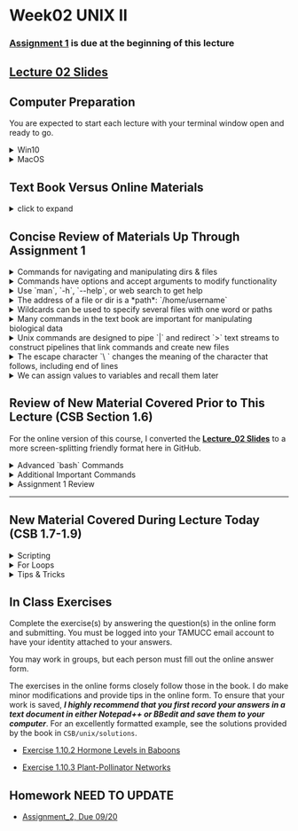 # Week02 UNIX II

### [Assignment 1](https://github.com/tamucc-comp-bio-2020/classroom_repo/blob/master/assignments/assignment_1.md) is due at the beginning of this lecture

## [Lecture 02 Slides](Week02_files/Lecture02_WelcomeToTheMatrix.pdf)

## Computer Preparation

You are expected to start each lecture with your terminal window open and ready to go.

<details><summary>Win10</summary>
<p>

  * If the Ubuntu app is not installed, then follow [these instructions](https://github.com/cbirdlab/wlsUBUNTU_settings/blob/master/InstallLinuxOnWindows_Automated.pdf)
  
  * Log into your Ubuntu terminal.  _We will not use `gitbash` unless you can not get Ubuntu running._ After logging in, You are in your home directory. 
  
  * If you are using an Ubuntu terminal that has not been setup (you will know because it will ask you to create a new user name and password) or you notice odd cursor behavior when editing text in the terminal, then run the following code:
  
    ```bash
    git clone https://github.com/cbirdlab/wlsUBUNTU_settings.git
    . ./wlsUBUNTU_settings/updateSettings.bash
    rm -rf wlsUBUNTU_settings
    ```
    
  * If the `CSB` directory does not exist in your home directory (check with `ls`), then run the following code to clone the `CSB` repository into your home directory:
  
    ```bash
    git clone https://github.com/CSB-book/CSB.git
    ```

  * It is always a good idea to keep your apps in `Ubuntu` up to date. _The first time you do this, it could take a long time to finish. After that, if you do this when you log in, it should go quickly._
    ```bash
    sudo apt update
    sudo apt upgrade
    ```

</p>
</details>

<details><summary>MacOS</summary>
<p>
 
  * Open a terminal window
  
  * Consider installing [homebrew](https://brew.sh/).  You will be able to use homebrew to install linux software, such as `tree`, which is used in the slide show.
  
  * If the `CSB` directory does not exist in your home directory (check with `ls`), then run the following code to clone the `CSB` repository into your home directory:
  
    ```bash
    git clone https://github.com/CSB-book/CSB.git
    ```
    
</p>
</details>


## Text Book Versus Online Materials

<details><summary>click to expand</summary>
<p>

The material below closely follow the book but there is some additional information that is not provided in the book (and vice versa). If you choose to follow the lecture slides, the `code blocks` are represented by green text on a black background, mimicking the terminal.

* Page 35 **Use _BodyMass.csv_ (slides) rather than _BodyM.csv_ (book)**

* Page 46, the script on the bottom half of the page is poor form. Making a bunch of tmp files is a bad idea.  Do this instead:

```
#!/bin/bash

# to run do this:
# ./ExtractBodyM.sh [infile] [outfile]

# isolate columns 2-6 of csv (first argument) using cut
# translate the ; to “ “ using tr
# remove the header row using tail
# sort by sixth column, descending order
# save to file (second argument)

# isolate columns 2-6 of csv (first argument) using cut
cut -d ";" -f 2-6 $1 | \
 # translate the ; to “ “ using tr
	tr ";" " " | \
 # remove the header row using tail
	tail -n+2 | \
 # sort by sixth column, descending order
 # save to file (second argument)
	sort -nrk6 > $2
```

</p>
</details>


## Concise Review of Materials Up Through Assignment 1

<details><summary>Commands for navigating and manipulating dirs & files </summary>
<p>

#### `cd`    change directories
#### `pwd`   where am I?
#### `ls`    show contents of `pwd`
#### `cp`    copy files and directories from one location to another, could also rename copied file
#### `mv`    move files and directories from one location to another, rename file or directories
#### `rm`    delete file or dir, be careful, there is no undo
#### `mkdir` make new directory, will not overwrite existing dir
#### `less`  view a file without opening all of it, good for large files
#### `nano`  word processor, edit text files
#### `chmod` change file and dir permissions

</p>
</details>

<details><summary>Commands have options and accept arguments to modify functionality </summary>
<p>

#### [command] [options] [arguments]

* ls -ltrh CSB

#### a command is a simple app 

* `ls`

#### an option is a command setting, like a check box

* `-a` single letter options are immediately preceded by `-`,  `- a` will not work

  * shortcut for many single letter options: `ls -l -t -r -h` is the same as `ls -ltrh`

* `--all` there are typically word versions of each option and they are preceded by `--`

  * there are no shortcuts for word options, i.e. `ls -ltrh --all` or ` ls --all -ltrh` or `ls -ltrha`

#### an argument is a value or string that is provided to the command

* ex. a path, dir name, or file name
  
  * `ls data` will return the file and contents of directory named *data* if it exists in present dir

</p>
</details>

<details><summary>Use `man`, `-h`, `--help`, or web search to get help </summary>
<p>

#### `man` <command>    show manual for command
  
#### [command]` -h`     if man does not work, this could show manual for command
  
#### [command]` --help` another way to display manual in some cases
  
#### [command]          another way to display manual in some cases
  
#### use web browser to search on *bash command* 
  

</p>
</details>

<details><summary>The address of a file or dir is a *path*: `/home/username`</summary>
<p>

#### Absolute paths specify the same address regardless of the present working dir

  * `/`     root dir, top dir in directory tree
  
  * `~`     home dir

#### Relative paths specify different addresses depending upon the present working dir

  * `-`     last directory your were in before the `pwd`
  
  * `../`   parent directory, one directory up the tree from `pwd`
  
  * `../../` 2 directories up the tree from `pwd`
  
  * `./`    present working directory

</p>
</details>

<details><summary>Wildcards can be used to specify several files with one word or paths</summary>
<p>

#### `*` can be any character

* `ls *.txt` will list all files ending in `.txt` 

#### `[AB]` means either character `A` or character `B` 

* `ls [bm]oat.txt` will list files named either `boat.txt` or `moat.txt`

</p>
</details>

<details><summary>Many commands in the text book are important for manipulating biological data</summary>
<p>

#### `echo`  prints text or convertes text into a text stream

#### `head`  returns only first few lines of a file, or remove last lines (rows)

#### `tail`  returns only last few lines of a file, or remove first lines (rows)

#### `cut`   returns specified columns

#### `cat`   combines files together by line (row)

#### `uniq`  removes duplicates

#### `sort`  changes the order of rows by column

#### `grep`  returns lines (rows) that match a pattern

#### `tr`    replaces one character with another, usually column delimiters

#### `wc`    count words, characters, lines, etc

</p>
</details>

<details><summary>Unix commands are designed to pipe `|` and redirect `>` text streams to construct pipelines that link commands and create new files</summary>
<p>

#### [command] [options] [arguments] | [command] [options] [arguments] > [output file]

#### `|`     takes standard output (*stdout*) from one command and pipes it to another command as *stdin*

#### `>`     redirects *stdout* into a file of your naming, will overwrite existing file

#### `>>`    redirects *stdout* into a file of your naming, will append existing file

</p>
</details>

<details><summary>The escape character `\ ` changes the meaning of the character that follows, including end of lines</summary>
<p>

#### at the end of a line, `\ ` means do not end line and continue on next line

#### `\t`   is a tab, but not all commands recognize this

#### `\n`   is a line feed (*LF*), the unix end of line character (usually invisible)

#### `\r`   is a carriage return (*CR*), in windows every line concludes with CRLF, and causes compatibility issues with unix/linux/mac 

#### there are MANY more uses of `\ `, such as specifying a file with a space in the name: `my\ files`

</p>
</details>

<details><summary>We can assign values to variables and recall them later</summary>
<p>


#### `VARIABLE=1375`

####  `X=10`

####  `height=6.3`

####  `echo $VARIABLE $X $height`

  
</p>
</details>















## Review of New Material Covered Prior to This Lecture (CSB Section 1.6) 

For the online version of this course, I converted the [**Lecture_02 Slides**](https://github.com/tamucc-comp-bio-2020/classroom_repo/blob/master/lectures/Week02_files/Lecture02_WelcomeToTheMatrix.pdf)  to a more screen-splitting friendly format here in GitHub.

<details><summary>Advanced `bash` Commands</summary>
<p>

### Redirection of output ([stdout](https://en.wikipedia.org/wiki/Standard_streams#Standard_output_(stdout))) to file `[command] > filename`
### Append [stdout](https://en.wikipedia.org/wiki/Standard_streams#Standard_output_(stdout)) to file `[command] >> filename` 
### Redirect contents of file to [stdin](https://en.wikipedia.org/wiki/Standard_streams#Standard_input_(stdin)) `[command] < filename` 

```bash
# let’s start by moving to our sandbox
$ cd ~/CSB/unix/sandbox

# print text to screen, then print to file, then print file to screen
$ echo "My first line" 
My first line

$ echo "My first line" > test.txt
$ cat test.txt
My first line

# append file with additional text, then print file to screen
$ echo "My second line" >> test.txt
$ cat test.txt
My first line
My second line
```




_use `Tab` key to autocomplete names, prevent spelling mistakes_

---

### Problem Solving Scenario

A machine provides you with thousands of data files. There’s so many, it is breaking your file browser. How many files are there?

We will use the dir `unix/data/Saavedra2013` as an example of a directory with many files

```bash
# start by moving to our sandbox if you are not already there
$ cd ~/CSB/unix/sandbox

# save file names to file in pwd
$ ls ../data/Saavedra2013 > filelist.txt

# look at the file
$ cat filelist.txt

# count lines in the file
$ wc -l filelist.txt

# remove the file
$ rm filelist.txt
```

---

### Piping Text Streams From One Command to the Next with `|`

![Common Operating Systems](Week01_files/pipeline.png)

![Common Operating Systems](Week01_files/pipeline2.png)

A pipe `|` passes the [stdout](https://en.wikipedia.org/wiki/Standard_streams#Standard_output_(stdout)) from one command to the [stdin](https://en.wikipedia.org/wiki/Standard_streams#Standard_input_(stdin)) of another

How many files are there?

```bash
# list file names
$ ls ../data/Saavedra2013

# list file names and pipe into wc
$ ls ../data/Saavedra2013 | wc –l
59

```

---

### [TSV](https://en.wikipedia.org/wiki/Tab-separated_values) & [CSV](https://en.wikipedia.org/wiki/Comma-separated_values) Data Files

In the tidy table below, columns are _*delimited*_ by tabs.  The first column has no column header but is the sample ID.  Ozone, Solar.R, Wind, Temp, Month, and Day are all pieces of data (dimensions) describing each of the 10 samples.

![Common Operating Systems](Week01_files/tsv.png)

* Tab Separated Values (TSV)

  * Tabs denote columns

* Comma Separated Values (CSV)

  * Commas denote columns
  
* [Tidy data](https://en.wikipedia.org/wiki/Tidy_data)

  * Each [row](https://en.wikipedia.org/wiki/Row_(database)) is one [unit of observation](https://en.wikipedia.org/wiki/Unit_of_observation)
  
  * Each [column](https://en.wikipedia.org/wiki/Column_(database)) is one dimension or aspect of the units of observation
  
* File extensions not always accurate, so it is important to view a file to be sure of the delimiter.

Do not type in the following code blocks.  They are here to show you TSV and CSV formatting


Tidy Table:
| Column 1 Header | Column 2 Header | Column 3 Header |
| --------------- | --------------- | --------------- |
| Row 1 Column 1 | Row 1 Column 2 | Row 1 Column 3 |
| Row 2 Column 1 | Row 2 Column 2 | Row 2 Column 3 |
| Row 3 Column 1 | Row 3 Column 2 | Row 3 Column 3 |
| Row 4 Column 1 | Row 4 Column 2 | Row 4 Column 3 |

TSV
```
Column 1 Header	Column 2 Header	Column 3 Header
Row 1 Column 1	Row 1 Column 2	Row 1 Column 3
Row 2 Column 1	Row 2 Column 2	Row 2 Column 3
Row 3 Column 1	Row 3 Column 2	Row 3 Column 3
Row 4 Column 1	Row 4 Column 2	Row 4 Column 3
```

TSV File with tabs denoted by `\t`.  Note your text files will not contain `\t`.  I did this show where tabs were, versus spaces.
```
Column 1 Header\tColumn 2 Header\tColumn 3 Header
Row 1 Column 1\tRow 1 Column 2\tRow 1 Column 3
Row 2 Column 1\tRow 2 Column 2\tRow 2 Column 3
Row 3 Column 1\tRow 3 Column 2\tRow 3 Column 3
Row 4 Column 1\tRow 4 Column 2\tRow 4 Column 3
```

CSV
```
Column 1 Header, Column 2 Header, Column 3 Header
Row 1 Column 1, Row 1 Column 2, Row 1 Column 3
Row 2 Column 1, Row 2 Column 2, Row 2 Column 3
Row 3 Column 1, Row 3 Column 2, Row 3 Column 3
Row 4 Column 1, Row 4 Column 2, Row 4 Column 3
```


---

### Convert Among Formats Using `tr "<old delimiter>" "<new delimiter>"`

```bash
# view contents of csv
$ less -S ../data/Pacifici2013_data.csv 

# replace semicolons with commas using tr [find] [replace]
$ cat ../data/Pacifici2013_data.csv | tr “;” “,” | less –S

# view as tsv
# \t is the nearly universal symbol for tab
$ cat ../data/Pacifici2013_data.csv | tr ";" "\t" | less -S

```

_`tr` is an abbreviation for translate_

---

### Using `cut` to retrieve columns and `head` to retrieve rows

```bash
# change directory
$ cd ~/CSB/unix/data

# display first line of file (i.e., header of CSV file)
$ head -n 1 Pacifici2013_data.csv

# display first column of file
$ cut -d ";" –f 1 Pacifici2013_data.csv

# display second through fourth columns
$ cut -d ";" -f 2-4 Pacifici2013_data.csv

# display first “cell” of data
$ head -n 1 Pacifici2013_data.csv | cut -d ";" -f 1

```

_Note: cut assumes tab delimited files.  If a different delimiter is used in the file, the `-d` option is used to specify the delimiter.  It is very easy to mistake spaces for tabs, and that will make `cut` do odd things with your data if you do not set `-d " "`_

---

### Connecting `cut` `head` `tail` `sort` `uniq`

```bash
# select 2nd column, display first 5 elements
$ cut -d ";" -f 2 Pacifici2013_data.csv | head -n 5

# select 2nd and 8th columns, display first 3 elements
$ cut -d ";" -f 2,8 Pacifici2013_data.csv | head -n 3

# select 2nd column without header, show 5 first elements
$ cut -d ";" -f 2 Pacifici2013_data.csv | tail -n +2 | head -n 5

# identify the orders in csv
# select 2nd column without header, unique sorted elements
$ cut -d ";" -f 2 Pacifici2013_data.csv | tail -n +2 | sort | uniq

# count how many records per order in csv
$ cut -d ";" -f 2 Pacifici2013_data.csv | tail -n +2 | sort | uniq -c

# output the order with the most records, including the number of records in csv
$ cut -d";" -f2 ../data/Pacifici2013_data.csv |  tail -n +2 | sort | uniq -c | tr -s " " "\t" | cut -f2-3 | sort -n | tail -n1


```

_Note: `uniq` is a command that that removes consecutive duplicate lines (rows). For this reason, the input to `uniq` is almost always sorted beforehand.  Use `man uniq` to see the description of the `-c` option.  I use `uniq -c` all the time._

_Note: `sort -t";"` specifies the delimiter character, also known as a field separator.  Try `man sort` and search `/field` to see the manual entry for this._

_Note: `tr -s` can be used to easily convert files or text streams that have multiple spaces in between columns (such as the output of `uniq -c` into a tab separated format.  The `-s` means squish consecutive charcters to one character_

---

### Advanced Pipelining

When constructing long pipelines like the last one in the code block above, you should build it step by step, testing the output as you go.  This strategy reduces the possibility of making a mistake.

I like to use `less -S` or `head` to capture and view the output when it takes up many lines.  The `q` key closes the `less` viewer.

```
# here is an example of how to build the really long pipe above, from scratch
$ cut -d";" -f2 ../data/Pacifici2013_data.csv | less -S
$ cut -d";" -f2 ../data/Pacifici2013_data.csv | tail -n +2 | head
$ cut -d";" -f2 ../data/Pacifici2013_data.csv | tail -n +2 | sort | head
$ cut -d";" -f2 ../data/Pacifici2013_data.csv | tail -n +2 | sort | uniq -c | less -S
$ cut -d";" -f2 ../data/Pacifici2013_data.csv | tail -n +2 | sort | uniq -c | tr -s " " "\t" | head
$ cut -d";" -f2 ../data/Pacifici2013_data.csv | tail -n +2 | sort | uniq -c | tr -s " " "\t" | cut -f2-3 | head
$ cut -d";" -f2 ../data/Pacifici2013_data.csv | tail -n +2 | sort | uniq -c | tr -s " " "\t" | cut -f2-3 | sort -n | less -S
$ cut -d";" -f2 ../data/Pacifici2013_data.csv | tail -n +2 | sort | uniq -c | tr -s " " "\t" | cut -f2-3 | sort -n | tail -n1
```

</p>
</details>



<details><summary>Additional Important Commands</summary>
<p>

### Substituting Characters Using 	`tr`
### Predefined Characters `[:upper:]`

`tr` can be used to replace one or more characters

```bash
# change all a to b
$ echo "aaaabbb" | tr "a" "b"
bbbbbbb

# change 1, 2, 3, 4, and 5 to zero
$ echo "123456789" | tr 1-5 0
000006789

# change a, c, t, g to upper case
$ echo "ACtGGcAaTT" | tr actg ACTG
ACTGGCAATT 

# change lower case letters to upper case
$ echo "ACtGGcAaTT" | tr [:lower:] [:upper:]
ACTGGCAATT

# change a, b, or c to 1, 2 ,or 3 repectively
$ echo "aabbccddee" | tr a-c 1-3
112233ddee

# delete all occurrences of a
$ echo "aaaaabbbb" | tr -d a
bbbb

# remove consecutive duplicate occurrences of a
$ echo "aaaaabbbb" | tr -s a
Abbbb

```

_Note: `tr` does not accept a file as an argument, always use pipe `|` or redirect a file into `tr` (`tr " " "," < file.txt`)_

---

### Use `;` to separate multiple independent commands on 1 line

`;` is equivalent to a period in an english sentence.

```bash
# move to sandbox and list files
cd ~/CSB/unix/sandbox; ls
```

---


### Making a New File From An Existing File

Make a new file `BodyMass.csv` in sandbox dir based on columns 2-6 in `Pacifici2013_data.csv`, remove header, sort lines according to body mass (large to small), change ; to spaces

```bash
# 1. View header row to refresh your memory
$ head -n 1 ../data/Pacifici2013_data.csv 
$ head -n 1 ../data/Pacifici2013_data.csv | tr ";" "\n"

# 2. Start building pipe, use head to view
$ cut -d ";" -f2-6 ../data/Pacifici2013_data.csv | head

# 3. Add to pipe by changing ; to tabs, use head to view
$ cut -d ";" -f2-6 ../data/Pacifici2013_data.csv | tr ";" "\t" | head

# 4. Add to pipe by removing first line, figure out sort options, use head to view
$ cut -d ";" -f2-6 ../data/Pacifici2013_data.csv | tr ";" " " | tail -n+2 | sort -nrk6 | head

# 5. Instead of piping to head, redirect output to file named BodyMass.csv
$ cut -d ";" -f2-6 ../data/Pacifici2013_data.csv | tr ";" " " | tail -n+2 | sort -nrk6 > BodyMass.csv
```

_Note: in step 1, we use `tr` to replace semicolons `;` with "[line feeds](https://en.wikipedia.org/wiki/Newline)" `\n` to view one column header per line._

_`\ ` is the "[escape character](https://en.wikipedia.org/wiki/Escape_character)".  What follows the `\ ` has an alternate meaning._
  * `t` is the letter "t", `\t` is a [metacharacter](https://en.wikipedia.org/wiki/Metacharacter) that symbolizes a tab
  * `n` is the letter "n", `\n` is a metacharacter that symbolizes the end of a line (aka line feed)

---

### [Wildcards](https://en.wikipedia.org/wiki/Wildcard_character) are Symbols that Represent Multiple Characters

`*` Matches zero or more characters, except "leading dot"

`?` Matches any single character, except "leading dot"

`[]` match any one of the characters in the brackets


```bash
# goto miRNA dir inside data dir
$ cd ~/CSB/unix/data/miRNA

# list all files that end with fasta 
$ ls *fasta

# count the numbers of lines in all the fasta files
$ wc -l *fasta

# print the first two lines of each file whose name starts with pp
$ head -n 2 pp*

# determine the type of every file that has an extension with exactly three letters
$ file *.???

# list all files begining with either g, h, or m and ending with fasta
ls [ghm]*fasta

```

_Note: in unix and linux, hidden files are marked by a "leading dot" `.`.  Try `ls -a` to see all files, including those that are hidden.  Wildcards will not return hidden files without being preceded by a `.` _

---

### Selecting lines with matching pattern using `grep [options] [pattern] <filename>` 

* Every line that matches the pattern is returned

  * there are options that allow more specific output, such as a word rather than a line

* Many options to increase functionality. I use `grep` all the time.

* [Regular Expressions](https://en.wikipedia.org/wiki/Regular_expression), aka regex, are used for pattern matching in text files

  * A language of characters, metacharacters, wildcards
  
  * 2 primary syntaxes or standards: [POSIX](https://en.wikipedia.org/wiki/POSIX) (default in `grep`), [Perl](https://en.wikipedia.org/wiki/Perl) (use `-P` option in `grep`)
  
    * when searching for help on regex, it is important to know which standard the pattern is using because POSIX is not the same a Perl


```bash
# goto unix chapter sandbox
$ cd ~/CSB/unix/sandbox

# how many wombats (fam Vombatidae)?
$ grep "Vombatidae" BodyMass.csv
$ grep -c "Vombatidae" BodyMass.csv

# which cattle are in file?
$ grep "Bos" BodyMass.csv

# Only match whole words
$ grep -w "Bos" BodyMass.csv

# Only match whole words and only return the words that match, rather than the lines
$ grep -wo "Bos" BodyMass.csv

# Make search case insensitive
$ grep –i "Bos" BodyMass.csv

# which mammals have body weight most similar to the gorilla?
# option –B lines before match, option –A lines after match
$ grep -B 2 -A 2 "Gorilla gorilla" BodyMass.csv

# show line number of gorilla
$ grep -n "Gorilla gorilla" BodyMass.csv

# -v means match anything except pattern
$ grep Gorilla BodyMass.csv | grep -v gorilla

# return all lines with Gorilla or Pan, note use of escape char \
$ grep -w "Gorilla\|Pan" BodyMass.csv

# return all lines with Gorilla for all files in data dir and its subdirs. -r recursive, searches subdirs
$ grep -r "Gorilla" ../data

```

_Note: the `grep -c` option is very handy for counting and can negate the need for `wc -l` _

---

### Searching for files with `find [dir] [options] [pattern]` 


```bash
# current directory is the unix sandbox
$ find ../data

# how many files are in data?
$ find ../data | wc -l

# find file named n30.txt in data
$ find ../data -name "n30.txt"

# use wildcards to find all files in data that contain about
$ find ../data -iname "*about*"

# count all files that end in .txt in data, then do same but do not include subdirs
$ find ../data -name "*.txt" | wc –l
$ find ../data -maxdepth 1 -name "*.txt" | wc –l

# count files in data that do not include about
$ find ../data -not -name "*about*" | wc -l

# find directories with data in path or name
$ find ../data -type d
```

---

### Change Permissions with `chmod [options] ### filename`

* Three types of permissions

  * Read, Write, Execute
  
  * Program will not run if `x` is not set

* Three types of users

  * User, Group, Global

* View with `ls -l`

![](Week01_files/ls-ltrh_3.PNG)

* Setting permissions using “octal” numeric system

  * read = 4
  
  * write = 2
  
  * execute =1
  
  * Simply add numbers together for different combos of permissions

    * if the user has all permissions, 4 + 2 + 1 = 7
  
    * if the group has read permissions, 4
  
    * if the global has no permissions, 0

      * the full set of permissions are then: 740

```bash
# create a file in the unix sandbox
$ touch permissions.txt
$ ls –l

# change permissions so that user can r,w,x; group can r,x; and global can r
$ chmod 754 permissions.txt
$ ls –l

# give everybody full permissions 
$ chmod 777 permissions.txt
$ ls –l

# give yourself full permissions, but only let others read your files 
$ chmod 744 permissions.txt
$ ls –l
```

---

### Super User Do to Execute Command as Administrator: `sudo <command> <options> <arguments>`

* Use `sudo` when computer tells you no.
* Make sure you are certain that you are correct and computer is wrong to not execute your command.
* You will need sudo for installing software


```bash
$ apt update
Reading package lists... Done
E: Could not open lock file /var/lib/apt/lists/lock - open (13: Permission denied)
E: Unable to lock directory /var/lib/apt/lists/
W: Problem unlinking the file /var/cache/apt/pkgcache.bin - RemoveCaches (13: Permission denied)
W: Problem unlinking the file /var/cache/apt/srcpkgcache.bin - RemoveCaches (13: Permission denied)

$ sudo apt update

```

---

### Change Owners With `chown`

The user who creates a file or directory owns that file or directory, but sometimes you will want to transfer ownership (usually to yourself).

```bash
# create a directory with a subdirectory
$ mkdir -p test_dir/test_subdir
$ ls -l 
$ ls -l test_dir

# list valid users
$ cut –d: -f1 /etc/passwd

# change owner of dir, -R includes subdirs
$ chown -R ValidUserName test_dir/
$ sudo chown -R ValidUserName test_dir/
$ ls –l
$ ls –l test_dir

# change owner back to you
$ sudo chown -R $USER test_dir/
```

---


</p>
</details>

<details><summary>Assignment 1 Review</summary>
<p>

[Mind Expander 1.3 Form](https://forms.office.com/Pages/ResponsePage.aspx?id=8frLNKZngUepylFOslULZlFZdbyVx8RLiPt1GobhHnlUOThBNjZNVzlGQUtJUzhYREZVSE5UVVJMNS4u)

[Mind Expander 1.4](https://forms.office.com/Pages/ResponsePage.aspx?id=8frLNKZngUepylFOslULZlFZdbyVx8RLiPt1GobhHnlURVhQUzBWODVKR0VJTTE2WjlZN05ZTjhMRi4u)

[Exercise 1.10.1 Next Generation Sequencing Data](https://forms.office.com/Pages/ResponsePage.aspx?id=8frLNKZngUepylFOslULZlFZdbyVx8RLiPt1GobhHnlUMTVENFg0UjhFTzc3Wkc0NExRTjdLSjdGNi4u)

</p>
</details>

---


## New Material Covered During Lecture Today (CSB 1.7-1.9)

<details><summary>Scripting</summary>
<p>

See the lecture 2 slides and chapter 1 for this material

### What are [scripts](https://en.wikipedia.org/wiki/Scripting_language)?

A script is a file with a list of commands which are executed sequentially from the first line to the last.

In lecture 0, we installed [xming](https://sourceforge.net/projects/xming/) on windows computers.  You need to have [xming](https://sourceforge.net/projects/xming/) turned on for the next commands to work in Ubuntu on windows computers.  

```bash
# create and open ExtractBodyM.sh in CLI text editor
$ nano ExtractBodyM.sh

# ctrl + x to save and exit, then "y" to use the existing name, then "enter key"

# If you have Ubuntu, make sure that you have xming turned on
# open ExtractBodyM.sh in GUI text editor.  If this does not work, then use the nano command above
$ gedit ExtractBodyM.sh

# If you have Mac
# open ExtractBodyM.sh in GUI text editor.  If this does not work, then use the nano command above
$ open –a bbedit ExtractBodyM.sh
# or
$ open ExtractBodyM.sh
```

Either type in or copy and paste the pipeline we made previously to make `BodyMass.csv` into `ExtractBodyM.sh`:

```bash
cut -d ";" -f 2-6 ../data/Pacifici2013_data.csv | tr ";" " " | tail -n+2 | sort -nrk6 > BodyMass.csv
```

The script should look like this:

![](Week02_files/nano_screen_1.png)

Close the script `ctrl + x` then run it as follows:

```bash
# run ExtractBodyM.sh script
$ bash ExtractBodyM.sh

# view directory
$ ls –ltrh

# Open script again
$ nano ExtractBodyM.sh
```

---

### Documenting your script appropriately

* It is important to write comments in English to describe what the script is doing

  * You’ll forget what the code does
  
  * Makes it easier for others to figure out what is happening in the script
  
  * Easier to identify errors

Add the following comments to the script before the code using nano

```bash
# isolate columns 2-6 of csv using cut
# translate the ; to “ “ using tr
# remove the header row using tail
# sort by sixth column, descending order
# save to file
```

Your screen in `nano` should look like this:

![](Week02_files/nano_screen_2.png)

To save changes made in nano without closing: `ctrl + o`, then `enter`.  Do not change the name of the script

---

### Organizing the script

It can be a good idea to try to limit a script to 1 command per line to improve its readability.

Now, let us organize the script so that each pipe in the pipeline occurs on one line by adding the escape character `\ ` after each pipe `|` and hitting enter. The `\ ` tells `bash` to ignore the end of the line.  When complete, your screen should look like this:

![](Week02_files/nano_screen_3.png)

Now that each command is on one line, we can reorganize the comments to occur immediately before the correct line, as follows:

![](Week02_files/nano_screen_4.png)

_Note: `ctrl + k` will delete a line in `nano`_


---

### Indenting consistently

Indentation is a key to writing readable code.  Because we are continuing the same pipe, it is a good idea to indent the subsequent lines in the pipe, as follows:

![](Week02_files/nano_screen_5.png)

---

### Accepting arguments from the command line

It is easy to write a script that accepts arguments when run from the command line.  Recall that an argument is a word or number that is passed to a command.  The first argument after a script or command is saved into a variable called `$1` automatically. A second argument is saved to `$2`, so on and so forth.  

Let us make our script accept a path to the input file and a path to the output file rather than [hard coding](https://en.wikipedia.org/wiki/Hard_coding) the input and output files. We do this by replacing the input `../data/Pacifici2013_data.csv` and output file paths `BodyMass.csv` with `$1` and `$2`, respectively. Do not forget to add to the documentation, and describe how the script should be run:

![](Week02_files/nano_screen_6.png)

Do not forget to save your work with `ctrl + o`.

_Note: all variables are preceded by a `$`.  Avoid creating variables named 1, 2, etc because they could interfere with arguments read in from the command line._

---

### Running the script

Close `nano` with `ctrl + x`, then let us run the script.

```bash
# run ExtractBodyM.sh script
$ bash ExtractBodyM.sh ../data/Pacifici2013_data.csv BodyM.csv
```

---

### Making script "executable"

You can always run a bash script using `bash scriptname`, but you can also make the script executable so that you do not need to call `bash` to run the script.  The permissions need to be changed with `chmod`. Here we will give all users read, write, and execute priviledges. 

```bash
# change permissions so script is executable
$ chmod 777 ExtractBodyM.sh

# open script to add shebang!
$ nano ExtractBodyM.sh
```

Then, we need to add a [shebang!](https://en.wikipedia.org/wiki/Shebang_(Unix)) `#!`to the script. A shebang! tells the computer which program to run the script with, is always preceded by a `#!` and should be on the first line of the script.

![](Week02_files/nano_screen_7.png)

Close `nano` and now you run the script as follows:

```bash
./ExtractBodyM.sh ../data/Pacifici2013_data.csv BodyM.csv
```

---

</p>
</details>


<details><summary>For Loops</summary>
<p>

### `for [variableName] in [list]; do [something]; done` 

* For loops automate repetitive tasks

  * 1 task, 100 files
  
  * Same task, many different arguments


```bash
$ cd ~/CSB/unix/data/miRNA
$ ls

# display first two lines of two fastas ( do not type in the > )
$ for file in ggo_miR.fasta hsa_miR.fasta
> do head -n 2 $file
> done
```

Let us break down the multiline `for` loop above.  

  * Line 1: `file` is the variable name.  
  
    * We could have named it anything but the CSB book uses `file`.  
	
    * I prefer to use `i`.  
  
  * Line 1: `ggo_miR.fasta hsa_miR.fasta` is the list
  
    * A list of file names
  
    * A list can also be the name of a file with a list inside of it
	
	* Or, a list can be a sequence of numbers, e.g. `seq 1 10`

  * Line 2: `head -n2 $file` is the command
  
    * return the first two lines of the file specified in `$file`
	
	* on the first cycle of the loop, `$file` is `ggo_miR.fasta`
	
  * Line 3: `done` tells the code to loop back to line 1 and make `file=hsa_miR.fasta`
  
    * The loop continues cycling until the whole list is complete.
	
	* this loop cycles twice because there are two file names in the list
	

Let us make a longer list of files using a wildcard

```bash
# display first two lines of all fastas
$ for i in *.fasta
> do head -n 2 $i
> done

```

_Note: When setting a variable equal to a value, don’t use a `$`. When calling the value held in the variable, use a `$`_

---

### Another `for` loop example

In the following for loop, we use a for loop to extract three types of microRNA from all of the `fasta` files and save them into 1 file per type of miRNA.

```bash
# display first two lines of two fastas
$ for miR in miR-208a miR-564 miR-3170
> do grep $miR -A1 *.fasta > $miR.fasta
> done
```

![](Week02_files/forloop.png)

---

</p>
</details>


<details><summary>Tips & Tricks</summary>
<p>

### The `$PATH`

* A variable that holds all paths to directories where executable commands and scripts are located

* When you type `ls`, `bash` looks at `$PATH` to find the `ls` command file

* If you compile and install software manually (not with `apt`), you need to move it to a `$PATH` dir such as `/usr/local/bin`


```bash
# show path variable
$ echo $PATH

# identify the path to the ls command
$ which ls
/bin/ls
```

---

### Line Terminators - Use a Real Text Editor to View

* There are invisible characters at the end of every line in a text document

  * Carriage Return (CR or `\r`)
  
  * Line Feed (LF  or `\n`)
  
* Unix, Linux, Mac systems end lines with `LF`

* Win systems end lines with `CR LF`

* Make sure your remove CR from files made in Windows that will be used in Linux

* This is one of many reasons why we use a Notepad++ or BBedit

Showing line terminators in `Notepad ++`

![](Week02_files/line_terminators.png)

Finding CR and replacing with nothing in `Notepad ++`

![](Week02_files/line_terminators2.png)

---

### Misc Useful Commands

Note that some of these commands need to be installed on MacOS using `brew`

![](Week02_files/misc_useful_commands.png)

![](Week02_files/misc_useful_commands2.png)

</p>
</details>


## In Class Exercises
Complete the exercise(s) by answering the question(s) in the online form and submitting.  You must be logged into your TAMUCC email account to have your identity attached to your answers. 

You may work in groups, but each person must fill out the online answer form.

The exercises in the online forms closely follow those in the book.  I do make minor modifications and provide tips in the online form.  To ensure that your work is saved, **_I highly recommend that you first record your answers in a text document in either Notepad++ or BBedit and save them to your computer_**.  For an excellently formatted example, see the solutions provided by the book in `CSB/unix/solutions`. 

* [Exercise 1.10.2 Hormone Levels in Baboons](https://forms.office.com/Pages/ResponsePage.aspx?id=8frLNKZngUepylFOslULZlFZdbyVx8RLiPt1GobhHnlUQldJQTVHMTlYMFVYTkhZSDBZR1A0Q1E2Ny4u)

* [Exercise 1.10.3 Plant-Pollinator Networks](https://forms.office.com/Pages/ResponsePage.aspx?id=8frLNKZngUepylFOslULZlFZdbyVx8RLiPt1GobhHnlUMlpVSUQ0U1hTSFZERDE1WUdZWjRYUlhaWi4u)

## Homework NEED TO UPDATE
* [Assignment_2, Due 09/20](https://github.com/tamucc-comp-bio/fall_2019/blob/master/assignments/assignment_2.md)

